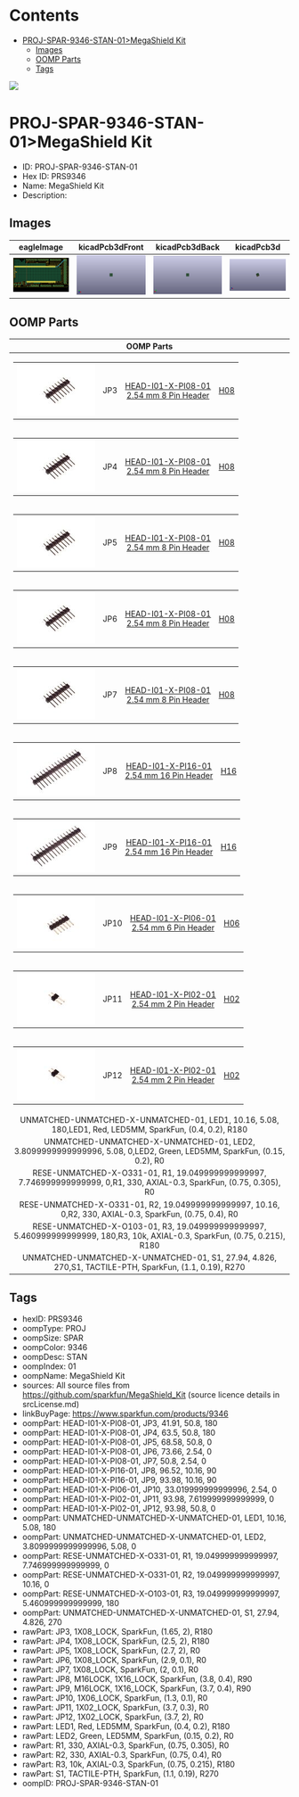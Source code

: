 



Contents
========

* [PROJ-SPAR-9346-STAN-01>MegaShield Kit](#proj-spar-9346-stan-01megashield-kit)
	* [Images](#images)
	* [OOMP Parts](#oomp-parts)
	* [Tags](#tags)
  
![][im]
# PROJ-SPAR-9346-STAN-01>MegaShield Kit

- ID: PROJ-SPAR-9346-STAN-01
- Hex ID: PRS9346
- Name: MegaShield Kit
- Description: 

## Images
  
  

|eagleImage|kicadPcb3dFront|kicadPcb3dBack|kicadPcb3d|
| :---: | :---: | :---: | :---: |
|[![eagleImage](eagleImage_140.png)](eagleImage_600.png)|[![kicadPcb3dFront](kicadPcb3dFront_140.png)](kicadPcb3dFront_600.png)|[![kicadPcb3dBack](kicadPcb3dBack_140.png)](kicadPcb3dBack_600.png)|[![kicadPcb3d](kicadPcb3d_140.png)](kicadPcb3d_600.png)|

## OOMP Parts
  

|OOMP Parts|
| :---: |
|<table><tr><td>![HEAD-I01-X-PI08-01](https://raw.githubusercontent.com/oomlout/oomlout_OOMP_parts/main/HEAD-I01-X-PI08-01/image_140.jpg)</td><td> JP3</td><td>[HEAD-I01-X-PI08-01<br>2.54 mm 8 Pin Header](https://github.com/oomlout/oomlout_OOMP_parts/tree/main/HEAD-I01-X-PI08-01/)</td><td>[H08](https://github.com/oomlout/oomlout_OOMP_parts/tree/main/HEAD-I01-X-PI08-01/)</td></tr></table>|
|<table><tr><td>![HEAD-I01-X-PI08-01](https://raw.githubusercontent.com/oomlout/oomlout_OOMP_parts/main/HEAD-I01-X-PI08-01/image_140.jpg)</td><td> JP4</td><td>[HEAD-I01-X-PI08-01<br>2.54 mm 8 Pin Header](https://github.com/oomlout/oomlout_OOMP_parts/tree/main/HEAD-I01-X-PI08-01/)</td><td>[H08](https://github.com/oomlout/oomlout_OOMP_parts/tree/main/HEAD-I01-X-PI08-01/)</td></tr></table>|
|<table><tr><td>![HEAD-I01-X-PI08-01](https://raw.githubusercontent.com/oomlout/oomlout_OOMP_parts/main/HEAD-I01-X-PI08-01/image_140.jpg)</td><td> JP5</td><td>[HEAD-I01-X-PI08-01<br>2.54 mm 8 Pin Header](https://github.com/oomlout/oomlout_OOMP_parts/tree/main/HEAD-I01-X-PI08-01/)</td><td>[H08](https://github.com/oomlout/oomlout_OOMP_parts/tree/main/HEAD-I01-X-PI08-01/)</td></tr></table>|
|<table><tr><td>![HEAD-I01-X-PI08-01](https://raw.githubusercontent.com/oomlout/oomlout_OOMP_parts/main/HEAD-I01-X-PI08-01/image_140.jpg)</td><td> JP6</td><td>[HEAD-I01-X-PI08-01<br>2.54 mm 8 Pin Header](https://github.com/oomlout/oomlout_OOMP_parts/tree/main/HEAD-I01-X-PI08-01/)</td><td>[H08](https://github.com/oomlout/oomlout_OOMP_parts/tree/main/HEAD-I01-X-PI08-01/)</td></tr></table>|
|<table><tr><td>![HEAD-I01-X-PI08-01](https://raw.githubusercontent.com/oomlout/oomlout_OOMP_parts/main/HEAD-I01-X-PI08-01/image_140.jpg)</td><td> JP7</td><td>[HEAD-I01-X-PI08-01<br>2.54 mm 8 Pin Header](https://github.com/oomlout/oomlout_OOMP_parts/tree/main/HEAD-I01-X-PI08-01/)</td><td>[H08](https://github.com/oomlout/oomlout_OOMP_parts/tree/main/HEAD-I01-X-PI08-01/)</td></tr></table>|
|<table><tr><td>![HEAD-I01-X-PI16-01](https://raw.githubusercontent.com/oomlout/oomlout_OOMP_parts/main/HEAD-I01-X-PI16-01/image_140.jpg)</td><td> JP8</td><td>[HEAD-I01-X-PI16-01<br>2.54 mm 16 Pin Header](https://github.com/oomlout/oomlout_OOMP_parts/tree/main/HEAD-I01-X-PI16-01/)</td><td>[H16](https://github.com/oomlout/oomlout_OOMP_parts/tree/main/HEAD-I01-X-PI16-01/)</td></tr></table>|
|<table><tr><td>![HEAD-I01-X-PI16-01](https://raw.githubusercontent.com/oomlout/oomlout_OOMP_parts/main/HEAD-I01-X-PI16-01/image_140.jpg)</td><td> JP9</td><td>[HEAD-I01-X-PI16-01<br>2.54 mm 16 Pin Header](https://github.com/oomlout/oomlout_OOMP_parts/tree/main/HEAD-I01-X-PI16-01/)</td><td>[H16](https://github.com/oomlout/oomlout_OOMP_parts/tree/main/HEAD-I01-X-PI16-01/)</td></tr></table>|
|<table><tr><td>![HEAD-I01-X-PI06-01](https://raw.githubusercontent.com/oomlout/oomlout_OOMP_parts/main/HEAD-I01-X-PI06-01/image_140.jpg)</td><td> JP10</td><td>[HEAD-I01-X-PI06-01<br>2.54 mm 6 Pin Header](https://github.com/oomlout/oomlout_OOMP_parts/tree/main/HEAD-I01-X-PI06-01/)</td><td>[H06](https://github.com/oomlout/oomlout_OOMP_parts/tree/main/HEAD-I01-X-PI06-01/)</td></tr></table>|
|<table><tr><td>![HEAD-I01-X-PI02-01](https://raw.githubusercontent.com/oomlout/oomlout_OOMP_parts/main/HEAD-I01-X-PI02-01/image_140.jpg)</td><td> JP11</td><td>[HEAD-I01-X-PI02-01<br>2.54 mm 2 Pin Header](https://github.com/oomlout/oomlout_OOMP_parts/tree/main/HEAD-I01-X-PI02-01/)</td><td>[H02](https://github.com/oomlout/oomlout_OOMP_parts/tree/main/HEAD-I01-X-PI02-01/)</td></tr></table>|
|<table><tr><td>![HEAD-I01-X-PI02-01](https://raw.githubusercontent.com/oomlout/oomlout_OOMP_parts/main/HEAD-I01-X-PI02-01/image_140.jpg)</td><td> JP12</td><td>[HEAD-I01-X-PI02-01<br>2.54 mm 2 Pin Header](https://github.com/oomlout/oomlout_OOMP_parts/tree/main/HEAD-I01-X-PI02-01/)</td><td>[H02](https://github.com/oomlout/oomlout_OOMP_parts/tree/main/HEAD-I01-X-PI02-01/)</td></tr></table>|
|UNMATCHED-UNMATCHED-X-UNMATCHED-01, LED1, 10.16, 5.08, 180,LED1, Red, LED5MM, SparkFun, (0.4, 0.2), R180|
|UNMATCHED-UNMATCHED-X-UNMATCHED-01, LED2, 3.8099999999999996, 5.08, 0,LED2, Green, LED5MM, SparkFun, (0.15, 0.2), R0|
|RESE-UNMATCHED-X-O331-01, R1, 19.049999999999997, 7.746999999999999, 0,R1, 330, AXIAL-0.3, SparkFun, (0.75, 0.305), R0|
|RESE-UNMATCHED-X-O331-01, R2, 19.049999999999997, 10.16, 0,R2, 330, AXIAL-0.3, SparkFun, (0.75, 0.4), R0|
|RESE-UNMATCHED-X-O103-01, R3, 19.049999999999997, 5.460999999999999, 180,R3, 10k, AXIAL-0.3, SparkFun, (0.75, 0.215), R180|
|UNMATCHED-UNMATCHED-X-UNMATCHED-01, S1, 27.94, 4.826, 270,S1, TACTILE-PTH, SparkFun, (1.1, 0.19), R270|

## Tags

- hexID: PRS9346
- oompType: PROJ
- oompSize: SPAR
- oompColor: 9346
- oompDesc: STAN
- oompIndex: 01
- oompName: MegaShield Kit
- sources: All source files from https://github.com/sparkfun/MegaShield_Kit (source licence details in srcLicense.md)
- linkBuyPage: https://www.sparkfun.com/products/9346
- oompPart: HEAD-I01-X-PI08-01, JP3, 41.91, 50.8, 180
- oompPart: HEAD-I01-X-PI08-01, JP4, 63.5, 50.8, 180
- oompPart: HEAD-I01-X-PI08-01, JP5, 68.58, 50.8, 0
- oompPart: HEAD-I01-X-PI08-01, JP6, 73.66, 2.54, 0
- oompPart: HEAD-I01-X-PI08-01, JP7, 50.8, 2.54, 0
- oompPart: HEAD-I01-X-PI16-01, JP8, 96.52, 10.16, 90
- oompPart: HEAD-I01-X-PI16-01, JP9, 93.98, 10.16, 90
- oompPart: HEAD-I01-X-PI06-01, JP10, 33.019999999999996, 2.54, 0
- oompPart: HEAD-I01-X-PI02-01, JP11, 93.98, 7.619999999999999, 0
- oompPart: HEAD-I01-X-PI02-01, JP12, 93.98, 50.8, 0
- oompPart: UNMATCHED-UNMATCHED-X-UNMATCHED-01, LED1, 10.16, 5.08, 180
- oompPart: UNMATCHED-UNMATCHED-X-UNMATCHED-01, LED2, 3.8099999999999996, 5.08, 0
- oompPart: RESE-UNMATCHED-X-O331-01, R1, 19.049999999999997, 7.746999999999999, 0
- oompPart: RESE-UNMATCHED-X-O331-01, R2, 19.049999999999997, 10.16, 0
- oompPart: RESE-UNMATCHED-X-O103-01, R3, 19.049999999999997, 5.460999999999999, 180
- oompPart: UNMATCHED-UNMATCHED-X-UNMATCHED-01, S1, 27.94, 4.826, 270
- rawPart: JP3, 1X08_LOCK, SparkFun, (1.65, 2), R180
- rawPart: JP4, 1X08_LOCK, SparkFun, (2.5, 2), R180
- rawPart: JP5, 1X08_LOCK, SparkFun, (2.7, 2), R0
- rawPart: JP6, 1X08_LOCK, SparkFun, (2.9, 0.1), R0
- rawPart: JP7, 1X08_LOCK, SparkFun, (2, 0.1), R0
- rawPart: JP8, M16LOCK, 1X16_LOCK, SparkFun, (3.8, 0.4), R90
- rawPart: JP9, M16LOCK, 1X16_LOCK, SparkFun, (3.7, 0.4), R90
- rawPart: JP10, 1X06_LOCK, SparkFun, (1.3, 0.1), R0
- rawPart: JP11, 1X02_LOCK, SparkFun, (3.7, 0.3), R0
- rawPart: JP12, 1X02_LOCK, SparkFun, (3.7, 2), R0
- rawPart: LED1, Red, LED5MM, SparkFun, (0.4, 0.2), R180
- rawPart: LED2, Green, LED5MM, SparkFun, (0.15, 0.2), R0
- rawPart: R1, 330, AXIAL-0.3, SparkFun, (0.75, 0.305), R0
- rawPart: R2, 330, AXIAL-0.3, SparkFun, (0.75, 0.4), R0
- rawPart: R3, 10k, AXIAL-0.3, SparkFun, (0.75, 0.215), R180
- rawPart: S1, TACTILE-PTH, SparkFun, (1.1, 0.19), R270
- oompID: PROJ-SPAR-9346-STAN-01



[im]: kicadPcb3d_450.png
